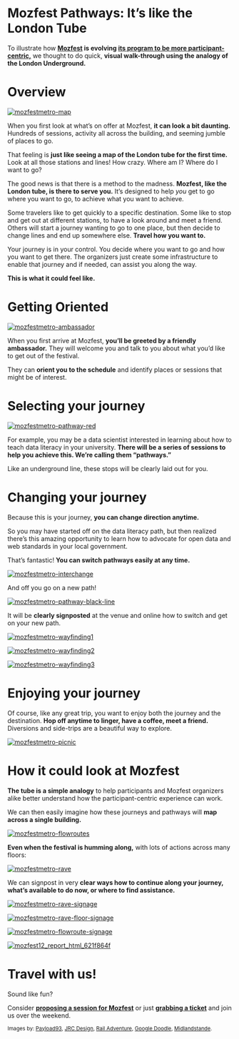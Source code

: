 # Mozfest Pathways: It’s like the London Tube

<p>To illustrate how <strong><a href="http://mozillafestival.org/">Mozfest</a> is evolving <a href="http://michellethorne.cc/2015/07/mozfest-retreat-and-participant-pathways/">its program to be more participant-centric,</a></strong> we thought to do quick, <strong>visual walk-through using the analogy of the London Underground.</strong></p>

<h1>Overview</h1>

<p><a href="http://i2.wp.com/michellethorne.cc/wp-content/uploads/mozfestmetro-map.jpg"><img src="http://i2.wp.com/michellethorne.cc/wp-content/uploads/mozfestmetro-map.jpg?w=760" alt="mozfestmetro-map" class="aligncenter size-full wp-image-2992" px" data-recalc-dims="1" /></a></p>

<p>When you first look at what&#8217;s on offer at Mozfest, <strong>it can look a bit daunting.</strong> Hundreds of sessions, activity all across the building, and seeming jumble of places to go.</p>

<p>That feeling is <strong>just like seeing a map of the London tube for the first time.</strong> Look at all those stations and lines! How crazy. Where am I? Where do I want to go?</p>

<p>The good news is that there is a method to the madness. <strong>Mozfest, like the London tube, is there to serve you.</strong> It&#8217;s designed to help <em>you</em> get to go where you want to go, to achieve what you want to achieve.</p>

<p>Some travelers like to get quickly to a specific destination. Some like to stop and get out at different stations, to have a look around and meet a friend. Others will start a journey wanting to go to one place, but then decide to change lines and end up somewhere else. <strong>Travel how you want to.</strong></p>

<p>Your journey is in your control. You decide where you want to go and how you want to get there. The organizers just create some infrastructure to enable that journey and if needed, can assist you along the way.</p>

<p><strong>This is what it could feel like.</strong></p>

<h1>Getting Oriented</h1>

<p><a href="http://i2.wp.com/michellethorne.cc/wp-content/uploads/mozfestmetro-ambassador.jpg"><img src="http://i2.wp.com/michellethorne.cc/wp-content/uploads/mozfestmetro-ambassador.jpg" alt="mozfestmetro-ambassador" class="aligncenter size-full wp-image-2988 px" /></a></p>

<p>When you first arrive at Mozfest, <strong>you&#8217;ll be greeted by a friendly ambassador.</strong> They will welcome you and talk to you about what you&#8217;d like to get out of the festival.</p>

<p>They can <strong>orient you to the schedule</strong> and identify places or sessions that might be of interest.</p>

<h1>Selecting your journey</h1>

<p><a href="http://i0.wp.com/michellethorne.cc/wp-content/uploads/mozfestmetro-pathway-red.gif"><img src="http://i0.wp.com/michellethorne.cc/wp-content/uploads/mozfestmetro-pathway-red.gif?resize=760%2C117" alt="mozfestmetro-pathway-red" class="aligncenter size-full wp-image-2994" px" data-recalc-dims="1"/></a></p>

<p>For example, you may be a data scientist interested in learning about how to teach data literacy in your university. <strong>There will be a series of sessions to help you achieve this. We&#8217;re calling them &#8220;pathways.&#8221;</strong></p>

<p>Like an underground line, these stops will be clearly laid out for you.</p>

<h1>Changing your journey</h1>

<p>Because this is your journey, <strong>you can change direction anytime.</strong></p>

<p>So you may have started off on the data literacy path, but then realized there&#8217;s this amazing opportunity to learn how to advocate for open data and web standards in your local government.</p>

<p>That&#8217;s fantastic! <strong>You can switch pathways easily at any time.</strong></p>

<p><a href="http://i0.wp.com/michellethorne.cc/wp-content/uploads/mozfestmetro-interchange.jpg"><img src="http://i0.wp.com/michellethorne.cc/wp-content/uploads/mozfestmetro-interchange.jpg?w=760" alt="mozfestmetro-interchange" class="aligncenter size-full wp-image-2991" px" data-recalc-dims="1"/></a></p>

<p>And off you go on a new path!</p>

<p><a href="http://i0.wp.com/michellethorne.cc/wp-content/uploads/mozfestmetro-pathway-black-line.gif"><img src="http://i0.wp.com/michellethorne.cc/wp-content/uploads/mozfestmetro-pathway-black-line.gif?resize=760%2C109" alt="mozfestmetro-pathway-black-line" class="aligncenter size-full wp-image-2993" px" data-recalc-dims="1"/></a></p>

<p>It will be <strong>clearly signposted</strong> at the venue and online how to switch and get on your new path.</p>

<p><a href="http://i2.wp.com/michellethorne.cc/wp-content/uploads/mozfestmetro-wayfinding1.jpg"><img src="http://i2.wp.com/michellethorne.cc/wp-content/uploads/mozfestmetro-wayfinding1.jpg?w=760" alt="mozfestmetro-wayfinding1" class="aligncenter size-full wp-image-2999" px" data-recalc-dims="1" /></a></p>

<p><a href="http://i2.wp.com/michellethorne.cc/wp-content/uploads/mozfestmetro-wayfinding2.jpg"><img src="http://i2.wp.com/michellethorne.cc/wp-content/uploads/mozfestmetro-wayfinding2.jpg?w=760" alt="mozfestmetro-wayfinding2" class="aligncenter size-full wp-image-3000" px" data-recalc-dims="1"/></a></p>

<p><a href="http://i0.wp.com/michellethorne.cc/wp-content/uploads/mozfestmetro-wayfinding3.jpg"><img src="http://i0.wp.com/michellethorne.cc/wp-content/uploads/mozfestmetro-wayfinding3.jpg?w=760" alt="mozfestmetro-wayfinding3" class="aligncenter size-full wp-image-3001" px" data-recalc-dims="1" /></a></p>

<h1>Enjoying your journey</h1>

<p>Of course, like any great trip, you want to enjoy both the journey and the destination. <strong>Hop off anytime to linger, have a coffee, meet a friend.</strong> Diversions and side-trips are a beautiful way to explore.</p>

<p><a href="http://i1.wp.com/michellethorne.cc/wp-content/uploads/mozfestmetro-picnic.jpg"><img src="http://i1.wp.com/michellethorne.cc/wp-content/uploads/mozfestmetro-picnic.jpg?w=760" alt="mozfestmetro-picnic" class="aligncenter size-full wp-image-2995" px" data-recalc-dims="1"/></a></p>

<h1>How it could look at Mozfest</h1>

<p><strong>The tube is a simple analogy</strong> to help participants and Mozfest organizers alike better understand how the participant-centric experience can work.</p>

<p>We can then easily imagine how these journeys and pathways will <strong>map across a single building.</strong></p>

<p><a href="http://i0.wp.com/michellethorne.cc/wp-content/uploads/mozfestmetro-flowroutes.png"><img src="http://i0.wp.com/michellethorne.cc/wp-content/uploads/mozfestmetro-flowroutes.png?resize=670%2C400" alt="mozfestmetro-flowroutes" class="aligncenter size-full wp-image-2990" px" data-recalc-dims="1" /></a></p>

<p><strong>Even when the festival is humming along,</strong> with lots of actions across many floors:</p>

<p><a href="http://i2.wp.com/michellethorne.cc/wp-content/uploads/mozfestmetro-rave.jpg"><img src="http://i2.wp.com/michellethorne.cc/wp-content/uploads/mozfestmetro-rave.jpg?w=760" alt="mozfestmetro-rave" class="aligncenter size-full wp-image-2998" data-recalc-dims="1" /></a></p>

<p>We can signpost in very <strong>clear ways how to continue along your journey, what&#8217;s available to do now, or where to find assistance.</strong></p>

<p><a href="http://i1.wp.com/michellethorne.cc/wp-content/uploads/mozfestmetro-rave-signage.jpg"><img src="http://i1.wp.com/michellethorne.cc/wp-content/uploads/mozfestmetro-rave-signage.jpg?w=760" alt="mozfestmetro-rave-signage" class="aligncenter size-full wp-image-2997" px" data-recalc-dims="1" /></a></p>

<p><a href="http://i0.wp.com/michellethorne.cc/wp-content/uploads/mozfestmetro-rave-floor-signage.jpg"><img src="http://i0.wp.com/michellethorne.cc/wp-content/uploads/mozfestmetro-rave-floor-signage.jpg?w=760" alt="mozfestmetro-rave-floor-signage" class="aligncenter size-full wp-image-2996" px" data-recalc-dims="1" /></a></p>

<p><a href="http://i1.wp.com/michellethorne.cc/wp-content/uploads/mozfestmetro-flowroute-signage.jpg"><img src="http://i1.wp.com/michellethorne.cc/wp-content/uploads/mozfestmetro-flowroute-signage.jpg?resize=760%2C427" alt="mozfestmetro-flowroute-signage" class="aligncenter size-full wp-image-2989" px" data-recalc-dims="1"/></a></p>

<p><a href="http://i1.wp.com/michellethorne.cc/wp-content/uploads/mozfest12_report_html_621f864f.jpg"><img src="http://i1.wp.com/michellethorne.cc/wp-content/uploads/mozfest12_report_html_621f864f.jpg?w=760" alt="mozfest12_report_html_621f864f" class="aligncenter wp-image-1990" px" data-recalc-dims="1" /></a></p>

<h1>Travel with us!</h1>

<p>Sound like fun?</p>

<p>Consider <strong><a href="https://2015.mozillafestival.org/proposals">proposing a session for Mozfest</a></strong> or just <strong><a href="https://2015.mozillafestival.org/tickets">grabbing a ticket</a></strong> and join us over the weekend.</p>

<p><small>Images by: <a href="http://payload93.cargocollective.com/1/1/41290/4177126/Flowroutes_illustration2.png">Payload93</a>, <a href="http://www.jrcdesign.com/jrcdesignblog/wp-content/uploads/2011/05/at12-550x3091.jpg">JRC Design</a>, <a href="https://railwayadventure.files.wordpress.com/2011/04/kings-cross-stitch-in-2.jpg">Rail Adventure</a>, <a href="http://4.bp.blogspot.com/-whKtPvCryl0/UOxsYLG4kjI/AAAAAAAAAbs/mrXWV1xhS5E/s1600/Google+Doodle+London+Underground.jpg">Google Doodle</a>, <a href="https://midlandstrade.files.wordpress.com/2014/12/14410646848_d89b95d0d1_o.jpg">Midlandstande</a>.</small></p>
